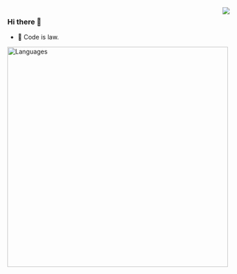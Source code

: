 <img align="right" src="https://github-readme-stats.vercel.app/api?username=yym68686&hide=c&hide_border=true&layout=compact&theme=tokyonight&&show_icons=true">

### Hi there 👋

- 🔭 Code is law. 

<img src="https://github-profile-summary-cards.vercel.app/api/cards/profile-details?username=yym68686&theme=tokyonight" alt="Languages" width="500">
<!-- [![](https://activity-graph.herokuapp.com/graph?username=yym68686&bg_color=black&color=23affc&line=23affc)](https://github.com/yym68686) -->

<!-- ![Dusai's GitHub stats](https://github-readme-stats.vercel.app/api?username=yym68686&hide=c&hide_border=true&layout=compact&theme=tokyonight&&show_icons=true) -->

<!--
- 🔭 I’m currently working on ...
- 🌱 I’m currently learning ...
- 👯 I’m looking to collaborate on ...
- 🤔 I’m looking for help with ...
- 💬 Ask me about ...
- 📫 How to reach me: ...
- 😄 Pronouns: ...
- ⚡ Fun fact: ...
-->
